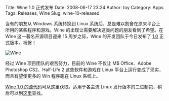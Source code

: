 Title: Wine 1.0 正式发布
Date: 2008-06-17 23:24
Author: toy
Category: Apps
Tags: Releases, Wine
Slug: wine-10-released

当有的朋友从 Windows 系统转换到 Linux
系统后，总是难以割舍在原来平台上所用的某些程序和游戏。Wine
的出现让需要解决这类问题的朋友看到了希望。在 Wine 这一著名开源项目迎来
15 周岁之际，Wine 的开发团队于今日发布了
[1.0](http://www.winehq.org/?news=2008061701) 正式版本。祝贺！

![Wine](http://i.linuxtoy.org/i/2007/04/winehq.png)

经过 Wine 项目团队的艰苦努力，目前的 Wine 不仅让 M$ Office、Adobe
Photoshop CS2、Half-Life 2 这些软件和游戏在 Linux
平台上运行变成了现实，而且有望使更多的 Win 程序跑在 Linux 系统上。

[Wine 1.0
的源代码](http://prdownloads.sourceforge.net/wine/wine-1.0.tar.bz2)可从这里获取。适用于各主流
Linux
发行版本的二进制包，稍后可以到[这里](http://www.winehq.org/site/download-deb)查找。
